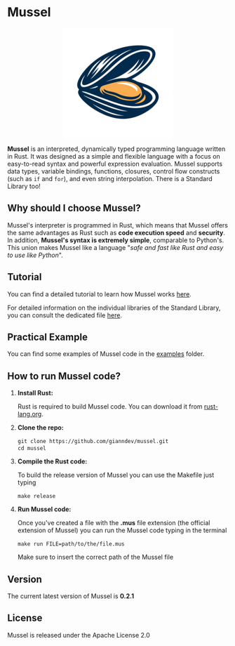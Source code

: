 # Mussel

<div align="center">
<img src="doc/images/logo.png" height=250>
</div>

**Mussel** is an interpreted, dynamically typed programming language written in Rust. It was designed as a simple and flexible language with a focus on easy-to-read syntax and powerful expression evaluation. Mussel supports data types, variable bindings, functions, closures, control flow constructs (such as `if` and `for`), and even string interpolation. There is a Standard Library too!

## Why should I choose Mussel?

Mussel's interpreter is programmed in Rust, which means that Mussel offers the same advantages as Rust such as **code execution speed** and **security**. In addition, **Mussel's syntax is extremely simple**, comparable to Python's. This union makes Mussel like a language "*safe and fast like Rust and easy to use like Python*".

## Tutorial

You can find a detailed tutorial to learn how Mussel works [here](/doc/Tutorial.md).

For detailed information on the individual libraries of the Standard Library, you can consult the dedicated file [here](/doc/Standard_Library.md).

## Practical Example

You can find some examples of Mussel code in the [examples](/examples/) folder.

## How to run Mussel code?

1. **Install Rust:**

   Rust is required to build Mussel code. You can download it from [rust-lang.org](https://www.rust-lang.org/).

2. **Clone the repo:**

    ```
    git clone https://github.com/gianndev/mussel.git
    cd mussel
    ```

3. **Compile the Rust code:**
    
    To build the release version of Mussel you can use the Makefile just typing
    ```
    make release
    ```

4. **Run Mussel code:**

    Once you've created a file with the **.mus** file extension (the official extension of Mussel) you can run the Mussel code typing in the terminal
    ```
    make run FILE=path/to/the/file.mus
    ```
    Make sure to insert the correct path of the Mussel file

## Version

The current latest version of Mussel is **0.2.1**

## License

Mussel is released under the Apache License 2.0
